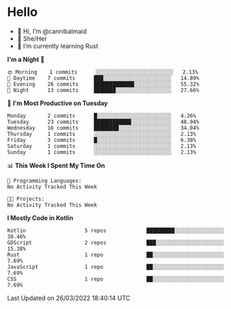 # Hello
- 👋 Hi, I’m @cannibalmaid
- 👀 She/Her
- 🌱 I’m currently learning Rust

<!--START_SECTION:waka-->
**I'm a Night 🦉** 

```text
🌞 Morning    1 commits      ░░░░░░░░░░░░░░░░░░░░░░░░░   2.13% 
🌆 Daytime    7 commits      ███░░░░░░░░░░░░░░░░░░░░░░   14.89% 
🌃 Evening    26 commits     █████████████░░░░░░░░░░░░   55.32% 
🌙 Night      13 commits     ███████░░░░░░░░░░░░░░░░░░   27.66%

```
📅 **I'm Most Productive on Tuesday** 

```text
Monday       2 commits      █░░░░░░░░░░░░░░░░░░░░░░░░   4.26% 
Tuesday      23 commits     ████████████░░░░░░░░░░░░░   48.94% 
Wednesday    16 commits     ████████░░░░░░░░░░░░░░░░░   34.04% 
Thursday     1 commits      ░░░░░░░░░░░░░░░░░░░░░░░░░   2.13% 
Friday       3 commits      █░░░░░░░░░░░░░░░░░░░░░░░░   6.38% 
Saturday     1 commits      ░░░░░░░░░░░░░░░░░░░░░░░░░   2.13% 
Sunday       1 commits      ░░░░░░░░░░░░░░░░░░░░░░░░░   2.13%

```


📊 **This Week I Spent My Time On** 

```text
💬 Programming Languages: 
No Activity Tracked This Week

🐱‍💻 Projects: 
No Activity Tracked This Week

```

**I Mostly Code in Kotlin** 

```text
Kotlin                   5 repos             █████████░░░░░░░░░░░░░░░░   38.46% 
GDScript                 2 repos             ███░░░░░░░░░░░░░░░░░░░░░░   15.38% 
Rust                     1 repo              ██░░░░░░░░░░░░░░░░░░░░░░░   7.69% 
JavaScript               1 repo              ██░░░░░░░░░░░░░░░░░░░░░░░   7.69% 
CSS                      1 repo              ██░░░░░░░░░░░░░░░░░░░░░░░   7.69%

```



 Last Updated on 26/03/2022 18:40:14 UTC
<!--END_SECTION:waka-->
